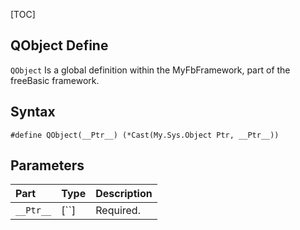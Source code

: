 [TOC]
## QObject Define

`QObject` Is a global definition within the MyFbFramework, part of the freeBasic framework.
## Syntax

```freeBasic
#define QObject(__Ptr__) (*Cast(My.Sys.Object Ptr, __Ptr__))
```

## Parameters

|Part|Type|Description|
| :------------ | :------------ | :------------ |
|`__Ptr__`|[``]|Required.|
